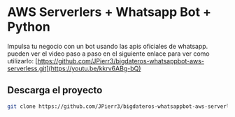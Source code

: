 
# AWS Serverlers + Whatsapp Bot + Python

Impulsa tu negocio con un bot usando las apis oficiales de whatsapp.
pueden ver el video paso a paso en el siguiente enlace para ver como utilizarlo: [https://github.com/JPierr3/bigdateros-whatsappbot-aws-serverless.git](https://youtu.be/kkrv6ABg-bQ)

## Descarga el proyecto


```bash
git clone https://github.com/JPierr3/bigdateros-whatsappbot-aws-serverless.git
```

